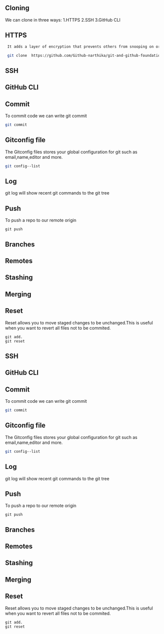 ## Cloning
We can clone in three ways: 1.HTTPS  2.SSH  3.GitHub CLI

## HTTPS
```sh
 It adds a layer of encryption that prevents others from snooping on or tampering with traffic to your site.

 git clone  https://github.com/Github-narthika/git-and-github-foundation-certification-course.git
 ```
 ## SSH

 ## GitHub CLI


## Commit
To commit code we can write git commit
```sh
git commit
```
## Gitconfig file
The Gitconfig files stores your global configuration for git such as email,name,editor and more.
```sh
git config--list
```
## Log
git log will show recent git commands to the git tree 

## Push 
To push a repo to our remote origin
```
git push
```

## Branches


## Remotes


## Stashing


## Merging

## Reset 
Reset allows you to move staged changes to be unchanged.This is useful when you want to revert all files not to be commited.
```
git add.
git reset
 ```
 ## SSH

 ## GitHub CLI


## Commit
To commit code we can write git commit
```sh
git commit
```
## Gitconfig file
The Gitconfig files stores your global configuration for git such as email,name,editor and more.
```sh
git config--list
```
## Log
git log will show recent git commands to the git tree 

## Push 
To push a repo to our remote origin
```
git push
```

## Branches


## Remotes


## Stashing


## Merging

## Reset 
Reset allows you to move staged changes to be unchanged.This is useful when you want to revert all files not to be commited.
```
git add.
git reset